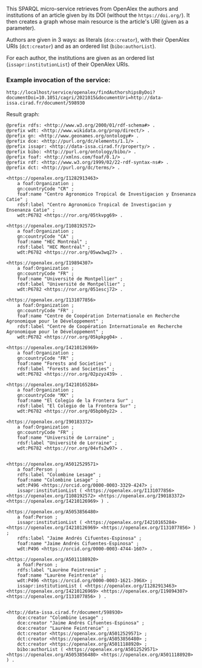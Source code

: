 This SPARQL micro-service retrieves from OpenAlex the authors and institutions of an article given by its DOI (without the `https://doi.org/`).
It then creates a graph whose main resource is the article's URI (given as a parameter).

Authors are given in 3 ways: as literals (`dce:creator`), with their OpenAlex URIs (`dct:creator`) and as an ordered list (`bibo:authorList`).

For each author, the institutions are given as an ordered list (`issapr:institutionList`) of their OpenAlex URIs.

### Example invocation of the service:

`http://localhost/service/openalex/findAuthorshipsByDoi?documentDoi=10.1051/cagri/2021015&documentUri=http://data-issa.cirad.fr/document/598930`

Result graph:

```turtle
@prefix rdfs: <http://www.w3.org/2000/01/rdf-schema#> .
@prefix wdt: <http://www.wikidata.org/prop/direct/> .
@prefix gn: <http://www.geonames.org/ontology#> .
@prefix dce: <http://purl.org/dc/elements/1.1/> .
@prefix issapr: <http://data-issa.cirad.fr/property/> .
@prefix bibo: <http://purl.org/ontology/bibo/> .
@prefix foaf: <http://xmlns.com/foaf/0.1/> .
@prefix rdf: <http://www.w3.org/1999/02/22-rdf-syntax-ns#> .
@prefix dct: <http://purl.org/dc/terms/> .

<https://openalex.org/I1282913463> 
    a foaf:Organization ;
    gn:countryCode "CR" ;
    foaf:name "Centro Agronomico Tropical de Investigacion y Ensenanza Catie" ;
    rdsf:label "Centro Agronomico Tropical de Investigacion y Ensenanza Catie" ;
    wdt:P6782 <https://ror.org/05tkvpg69> .

<https://openalex.org/I108192572> 
    a foaf:Organization ;
    gn:countryCode "CA" ;
    foaf:name "HEC Montréal" ;
    rdsf:label "HEC Montréal" ;
    wdt:P6782 <https://ror.org/05ww3wq27> .

<https://openalex.org/I19894307>
    a foaf:Organization ;
    gn:countryCode "FR" ;
    foaf:name "Université de Montpellier" ;
    rdsf:label "Université de Montpellier" ;
    wdt:P6782 <https://ror.org/051escj72> .

<https://openalex.org/I131077856> 
    a foaf:Organization ;
    gn:countryCode "FR" ;
    foaf:name "Centre de Coopération Internationale en Recherche Agronomique pour le Développement" ;
    rdsf:label "Centre de Coopération Internationale en Recherche Agronomique pour le Développement" ;
    wdt:P6782 <https://ror.org/05kpkpg04> .

<https://openalex.org/I4210126969> 
    a foaf:Organization ;
    gn:countryCode "FR" ;
    foaf:name "Forests and Societies" ;
    rdsf:label "Forests and Societies" ;
    wdt:P6782 <https://ror.org/02pzyz439> .

<https://openalex.org/I4210165284> 
    a foaf:Organization ;
    gn:countryCode "MX" ;
    foaf:name "El Colegio de la Frontera Sur" ;
    rdsf:label "El Colegio de la Frontera Sur" ;
    wdt:P6782 <https://ror.org/05bpb0y22> .

<https://openalex.org/I90183372> 
    a foaf:Organization ;
    gn:countryCode "FR" ;
    foaf:name "Université de Lorraine" ;
    rdsf:label "Université de Lorraine" ;
    wdt:P6782 <https://ror.org/04vfs2w97> .


<https://openalex.org/A5012529571> 
    a foaf:Person ;
    rdfs:label "Colombine Lesage" ;
    foaf:name "Colombine Lesage" ;
    wdt:P496 <https://orcid.org/0000-0003-3329-4247> ;
    issapr:institutionList ( <https://openalex.org/I131077856> <https://openalex.org/I108192572> <https://openalex.org/I90183372> <https://openalex.org/I4210126969> ) .

<https://openalex.org/A5053856480> 
    a foaf:Person ;
    issapr:institutionList ( <https://openalex.org/I4210165284> <https://openalex.org/I4210126969> <https://openalex.org/I131077856> ) ;
    rdfs:label "Jaime Andrés Cifuentes-Espinosa" ;
    foaf:name "Jaime Andrés Cifuentes-Espinosa" ;
    wdt:P496 <https://orcid.org/0000-0003-4744-1607> .

<https://openalex.org/A5011188920> 
    a foaf:Person ;
    rdfs:label "Laurène Feintrenie" ;
    foaf:name "Laurène Feintrenie" ;
    wdt:P496 <https://orcid.org/0000-0003-1621-396X> ;
    issapr:institutionList ( <https://openalex.org/I1282913463> <https://openalex.org/I4210126969> <https://openalex.org/I19894307> <https://openalex.org/I131077856> ) .


<http://data-issa.cirad.fr/document/598930> 
    dce:creator "Colombine Lesage" ;
    dce:creator "Jaime Andrés Cifuentes-Espinosa" ;
    dce:creator "Laurène Feintrenie" ;
    dct:creator <https://openalex.org/A5012529571> ;
    dct:creator <https://openalex.org/A5053856480> ;
    dct:creator <https://openalex.org/A5011188920> ;
    bibo:authorList ( <https://openalex.org/A5012529571> <https://openalex.org/A5053856480> <https://openalex.org/A5011188920> ) .
```